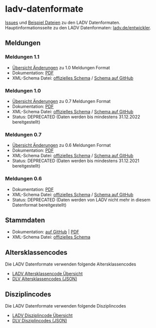 # ladv-datenformate
[Issues](https://github.com/leichtathletik/ladv-datenformate/issues) und [Beispiel Dateien](https://github.com/leichtathletik/ladv-datenformate/tree/master/samples) zu den LADV Datenformaten.
Hauptinformationsseite zu den LADV Datenformaten: [ladv.de/entwickler](https://ladv.de/entwickler).

## Meldungen

### Meldungen 1.1

- [Übersicht Änderungen](https://github.com/leichtathletik/ladv-datenformate/issues/19) zu 1.0 Meldungen Format
- Dokumentation: [PDF](https://html.ladv.de/api/2021-04-19-LADV-Meldungen-Datenformat-1.1.pdf)
- XML-Schema Datei: [offizielles Schema](https://html.ladv.de/format/registration/1.1/registration.xsd) /
  [Schema auf GitHub](https://github.com/leichtathletik/ladv-datenformate/tree/master/xsd/registration-1.1.xsd)

### Meldungen 1.0

- [Übersicht Änderungen](https://github.com/leichtathletik/ladv-datenformate/issues/16) zu 0.7 Meldungen Format
- Dokumentation: [PDF](https://html.ladv.de/api/2021-04-19-LADV-Meldungen-Datenformat-1.0.pdf)
- XML-Schema Datei: [offizielles Schema](https://html.ladv.de/format/registration/1.0/registration.xsd) /
  [Schema auf GitHub](https://github.com/leichtathletik/ladv-datenformate/tree/master/xsd/registration-1.0.xsd)
- Status: DEPRECATED (Daten werden bis mindestens 31.12.2022 bereitgestellt)

### Meldungen 0.7

- [Übersicht Änderungen](https://github.com/leichtathletik/ladv-datenformate/issues/1) zu 0.6 Meldungen Format
- Dokumentation: [PDF](https://html.ladv.de/api/2018-04-22-LADV-Meldungen-Datenformat-0.7.pdf)
- XML-Schema Datei: [offizielles Schema](https://html.ladv.de/format/registration/0.7/registration.xsd) /
[Schema auf GitHub](https://github.com/leichtathletik/ladv-datenformate/tree/master/xsd/registration-0.7.xsd)
- Status: DEPRECATED (Daten werden bis mindestens 31.12.2021 bereitgestellt)

### Meldungen 0.6

- Dokumentation: [PDF](https://html.ladv.de/api/2018-04-22-LADV-Meldungen-Datenformat-0.6.pdf)
- XML-Schema Datei: [offizielles Schema](https://html.ladv.de/format/registration/0.6/registration.xsd) /
[Schema auf GitHub](https://github.com/leichtathletik/ladv-datenformate/tree/master/xsd/registration-0.6.xsd)
- Status: DEPRECATED (Daten werden von LADV nicht mehr in diesem Datenformat bereitgestellt)

## Stammdaten

- Dokumentation: [auf GitHub](doc/stammdatan.md) | [PDF](https://html.ladv.de/api/2021-04-20-LADV-Stammdaten-Datenformat.pdf)
- XML-Schema Datei: [offizielles Schema](https://html.ladv.de/format/structuredata/1.0/structuredata.xsd)

## Altersklassencodes

Die LADV Datenformate verwenden folgende Altersklassencodes

- [LADV Altersklassencode Übersicht](https://ladv.de/entwickler/altersklassen)
- [DLV Altersklassencodes (JSON)](https://dateien.leichtathletik.de/meta/agegroups)

## Disziplincodes

Die LADV Datenformate verwenden folgende Disziplincodes

- [LADV Disziplincode Übersicht](https://ladv.de/entwickler/disziplinen)
- [DLV Disziplincodes (JSON)](https://dateien.leichtathletik.de/meta/disciplines)

